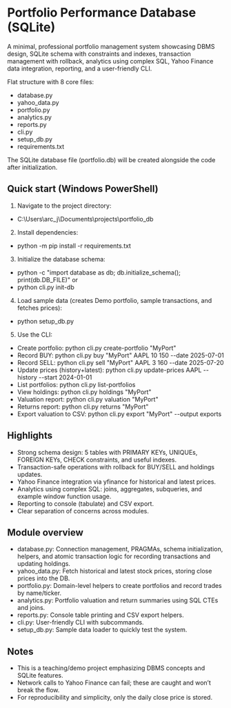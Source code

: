 # Portfolio Performance Database (SQLite)

A minimal, professional portfolio management system showcasing DBMS design, SQLite schema with constraints and indexes, transaction management with rollback, analytics using complex SQL, Yahoo Finance data integration, reporting, and a user-friendly CLI.

Flat structure with 8 core files:
- database.py
- yahoo_data.py
- portfolio.py
- analytics.py
- reports.py
- cli.py
- setup_db.py
- requirements.txt

The SQLite database file (portfolio.db) will be created alongside the code after initialization.

## Quick start (Windows PowerShell)

1) Navigate to the project directory:
- C:\Users\arc_j\Documents\projects\portfolio_db

2) Install dependencies:
- python -m pip install -r requirements.txt

3) Initialize the database schema:
- python -c "import database as db; db.initialize_schema(); print(db.DB_FILE)"
  or
- python cli.py init-db

4) Load sample data (creates Demo portfolio, sample transactions, and fetches prices):
- python setup_db.py

5) Use the CLI:
- Create portfolio:            python cli.py create-portfolio "MyPort"
- Record BUY:                  python cli.py buy "MyPort" AAPL 10 150 --date 2025-07-01
- Record SELL:                 python cli.py sell "MyPort" AAPL 3 160 --date 2025-07-20
- Update prices (history+latest): python cli.py update-prices AAPL --history --start 2024-01-01
- List portfolios:             python cli.py list-portfolios
- View holdings:               python cli.py holdings "MyPort"
- Valuation report:            python cli.py valuation "MyPort"
- Returns report:              python cli.py returns "MyPort"
- Export valuation to CSV:     python cli.py export "MyPort" --output exports

## Highlights

- Strong schema design: 5 tables with PRIMARY KEYs, UNIQUEs, FOREIGN KEYs, CHECK constraints, and useful indexes.
- Transaction-safe operations with rollback for BUY/SELL and holdings updates.
- Yahoo Finance integration via yfinance for historical and latest prices.
- Analytics using complex SQL: joins, aggregates, subqueries, and example window function usage.
- Reporting to console (tabulate) and CSV export.
- Clear separation of concerns across modules.

## Module overview

- database.py: Connection management, PRAGMAs, schema initialization, helpers, and atomic transaction logic for recording transactions and updating holdings.
- yahoo_data.py: Fetch historical and latest stock prices, storing close prices into the DB.
- portfolio.py: Domain-level helpers to create portfolios and record trades by name/ticker.
- analytics.py: Portfolio valuation and return summaries using SQL CTEs and joins.
- reports.py: Console table printing and CSV export helpers.
- cli.py: User-friendly CLI with subcommands.
- setup_db.py: Sample data loader to quickly test the system.

## Notes

- This is a teaching/demo project emphasizing DBMS concepts and SQLite features.
- Network calls to Yahoo Finance can fail; these are caught and won’t break the flow.
- For reproducibility and simplicity, only the daily close price is stored.

